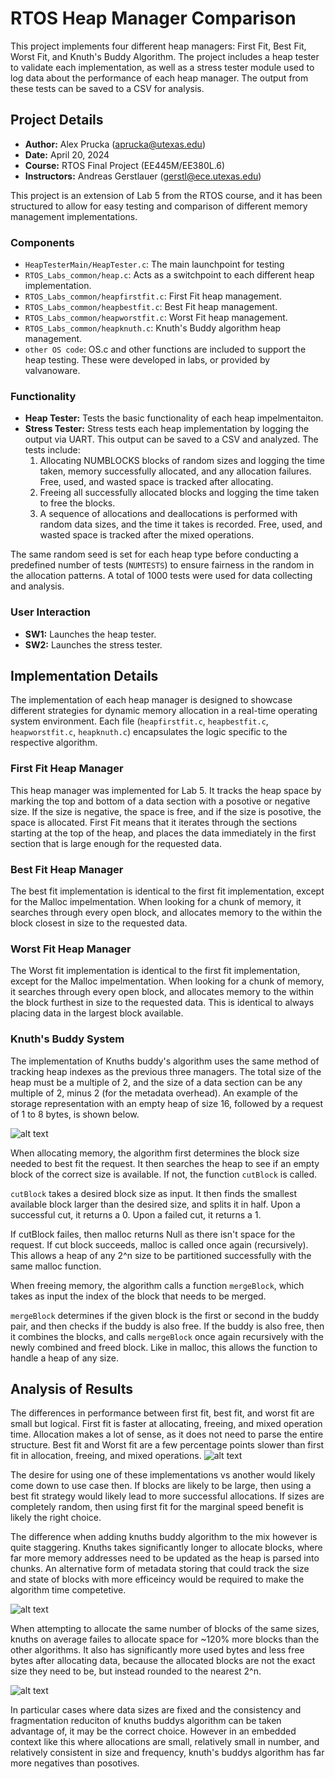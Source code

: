 # RTOS Heap Manager Comparison

This project implements four different heap managers: First Fit, Best Fit, Worst Fit, and Knuth's Buddy Algorithm. The project includes a heap tester to validate each implementation, as well as a stress tester module used to log data about the performance of each heap manager. The output from these tests can be saved to a CSV for analysis.

## Project Details

- **Author:** Alex Prucka (aprucka@utexas.edu)
- **Date:** April 20, 2024
- **Course:** RTOS Final Project (EE445M/EE380L.6)
- **Instructors:** Andreas Gerstlauer (gerstl@ece.utexas.edu)

This project is an extension of Lab 5 from the RTOS course, and it has been structured to allow for easy testing and comparison of different memory management implementations.

### Components

- `HeapTesterMain/HeapTester.c`: The main launchpoint for testing
- `RTOS_Labs_common/heap.c`: Acts as a switchpoint to each different heap implementation.
- `RTOS_Labs_common/heapfirstfit.c`: First Fit heap management.
- `RTOS_Labs_common/heapbestfit.c`: Best Fit heap management.
- `RTOS_Labs_common/heapworstfit.c`: Worst Fit heap management.
- `RTOS_Labs_common/heapknuth.c`: Knuth's Buddy algorithm heap management.
- `other OS code`: OS.c and other functions are included to support the heap testing. These were developed in labs, or provided by valvanoware. 

### Functionality

- **Heap Tester:** Tests the basic functionality of each heap impelmentaiton.
- **Stress Tester:** Stress tests each heap implementation by logging the output via UART. This output can be saved to a CSV and analyzed. The tests include:
  1. Allocating NUMBLOCKS blocks of random sizes and logging the time taken, memory successfully allocated, and any allocation failures. Free, used, and wasted space is tracked after allocating.
  2. Freeing all successfully allocated blocks and logging the time taken to free the blocks.
  3. A sequence of allocations and deallocations is performed with random data sizes, and the time it takes is recorded. Free, used, and wasted space is tracked after the mixed operations.

The same random seed is set for each heap type before conducting a predefined number of tests (`NUMTESTS`) to ensure fairness in the random in the allocation patterns. A total of 1000 tests were used for data collecting and analysis.

### User Interaction

- **SW1:** Launches the heap tester.
- **SW2:** Launches the stress tester.

## Implementation Details

The implementation of each heap manager is designed to showcase different strategies for dynamic memory allocation in a real-time operating system environment. Each file (`heapfirstfit.c`, `heapbestfit.c`, `heapworstfit.c`, `heapknuth.c`) encapsulates the logic specific to the respective algorithm.

### First Fit Heap Manager

This heap manager was implemented for Lab 5. It tracks the heap space by marking the top and bottom of a data section with a posotive or negative size. If the size is negative, the space is free, and if the size is posotive, the space is allocated. First Fit means that it iterates through the sections starting at the top of the heap, and places the data immediately in the first section that is large enough for the requested data.

### Best Fit Heap Manager

The best fit implementation is identical to the first fit implementation, except for the Malloc impelmentation. When looking for a chunk of memory, it searches through every open block, and allocates memory to the within the block closest in size to the requested data. 

### Worst Fit Heap Manager

The Worst fit implementation is identical to the first fit implementation, except for the Malloc impelmentation. When looking for a chunk of memory, it searches through every open block, and allocates memory to the within the block furthest in size to the requested data. This is identical to always placing data in the largest block available.

### Knuth's Buddy System

The implementation of Knuths buddy's algorithm uses the same method of tracking heap indexes as the previous three managers. The total size of the heap must be a multiple of 2, and the size of a data section can be any multiple of 2, minus 2 (for the metadata overhead). An example of the storage representation with an empty heap of size 16, followed by a request of 1 to 8 bytes, is shown below.

![alt text](images/image-3.png)

When allocating memory, the algorithm first determines the block size needed to best fit the request. It then searches the heap to see if an empty block of the correct size is available. If not, the function `cutBlock` is called. 

`cutBlock` takes a desired block size as input. It then finds the smallest available block larger than the desired size, and splits it in half. Upon a successful cut, it returns a 0. Upon a failed cut, it returns a 1.

If cutBlock failes, then malloc returns Null as there isn't space for the request. If cut block succeeds, malloc is called once again (recursively). This allows a heap of any 2^n size to be partitioned successfully with the same malloc function.

When freeing memory, the algorithm calls a function `mergeBlock`, which takes as input the index of the block that needs to be merged. 

`mergeBlock` determines if the given block is the first or second in the buddy pair, and then checks if the buddy is also free. If the buddy is also free, then it combines the blocks, and calls `mergeBlock` once again recursively with the newly combined and freed block. Like in malloc, this allows the function to handle a heap of any size.


## Analysis of Results

The differences in performance between first fit, best fit, and worst fit are small but logical. First fit is faster at allocating, freeing, and mixed operation time. Allocation makes a lot of sense, as it does not need to parse the entire structure. Best fit and Worst fit are a few percentage points slower than first fit in allocation, freeing, and mixed operations. 
![alt text](images/image.png)

The desire for using one of these implementations vs another would likely come down to use case then. If blocks are likely to be large, then using a best fit strategy would likely lead to more successful allocations. If sizes are completely random, then using first fit for the marginal speed benefit is likely the right choice.

The difference when adding knuths buddy algorithm to the mix however is quite staggering. Knuths takes significantly longer to allocate blocks, where far more memory addresses need to be updated as the heap is parsed into chunks. An alternative form of metadata storing that could track the size and state of blocks with more efficeincy would be required to make the algorithm time competetive. 

![alt text](images/image4.png)

When attempting to allocate the same number of blocks of the same sizes, knuths on average failes to allocate space for ~120% more blocks than the other algorithms. It also has significantly more used bytes and less free bytes after allocating data, because the allocated blocks are not the exact size they need to be, but instead rounded to the nearest 2^n. 

![alt text](images/image-1.png)

In particular cases where data sizes are fixed and the consistency and fragmentation reduciton of knuths buddys algorithm can be taken advantage of, it may be the correct choice. However in an embedded context like this where allocations are small, relatively small in number, and relatively consistent in size and frequency, knuth's buddys algorithm has far more negatives than posotives. 